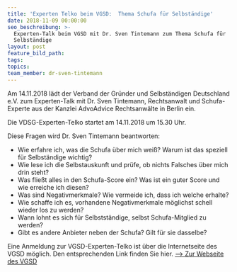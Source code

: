 ```yaml
---
title: 'Experten Telko beim VGSD:  Thema Schufa für Selbständige'
date: 2018-11-09 00:00:00
seo_beschreibung: >-
  Experten-Talk beim VGSD mit Dr. Sven Tintemann zum Thema Schufa für
  Selbständige
layout: post
feature_bild_path:
tags:
topics:
team_member: dr-sven-tintemann
---
```


Am 14.11.2018 lädt der Verband der Gründer und Selbständigen Deutschland e.V. zum Experten-Talk mit Dr. Sven Tintemann, Rechtsanwalt und Schufa-Experte aus der Kanzlei AdvoAdvice Rechtsanwälte in Berlin ein. 

Die VDSG-Experten-Telko startet am 14.11.2018 um 15.30 Uhr. 

Diese Fragen wird Dr. Sven Tintemann beantworten:

* Wie erfahre ich, was die Schufa über mich weiß? Warum ist das speziell für Selbständige wichtig?
* Wie lese ich die Selbstauskunft und prüfe, ob nichts Falsches über mich drin steht?
* Was fließt alles in den Schufa-Score ein? Was ist ein guter Score und wie erreiche ich diesen?
* Was sind Negativmerkmale? Wie vermeide ich, dass ich welche erhalte?
* Wie schaffe ich es, vorhandene Negativmerkmale möglichst schell wieder los zu werden?
* Wann lohnt es sich für Selbstständige, selbst Schufa-Mitglied zu werden?
* Gibt es andere Anbieter neben der Schufa? Gilt für sie dasselbe?

Eine Anmeldung zur VGSD-Experten-Telko ist über die Internetseite des VGSD möglich. Den entsprechenden Link finden Sie hier. [–&gt; Zur Webseite des VGSD](https://www.vgsd.de/experten-telko-schufa-aus-sicht-von-selbststaendigen-das-musst-du-beachten/)